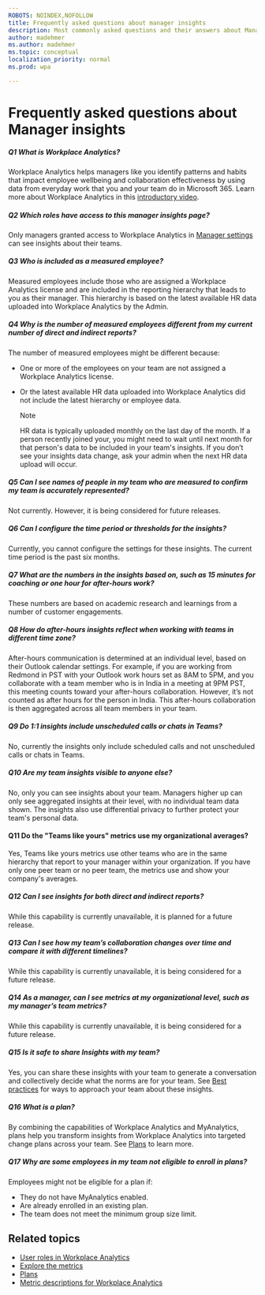 ```yaml
---
ROBOTS: NOINDEX,NOFOLLOW
title: Frequently asked questions about manager insights
description: Most commonly asked questions and their answers about Manager insights in Workplace Analytics
author: madehmer
ms.author: madehmer
ms.topic: conceptual
localization_priority: normal
ms.prod: wpa

---
```


# Frequently asked questions about Manager insights

##### Q1 What is Workplace Analytics?

Workplace Analytics helps managers like you identify patterns and habits that impact employee wellbeing and collaboration effectiveness by using data from everyday work that you and your team do in Microsoft 365. Learn more about Workplace Analytics in this [introductory video](https://www.microsoft.com/videoplayer/embed/RE4xfQk?autoplay=true).

##### Q2 Which roles have access to this manager insights page?

Only managers granted access to Workplace Analytics in [Manager settings](../use/settings.md#manager-settings) can see insights about their teams.

##### Q3 Who is included as a measured employee?

Measured employees include those who are assigned a Workplace Analytics license and are included in the reporting hierarchy that leads to you as their manager. This hierarchy is based on the latest available HR data uploaded into Workplace Analytics by the Admin.

##### Q4 Why is the number of measured employees different from my current number of direct and indirect reports?

The number of measured employees might be different because:

* One or more of the employees on your team are not assigned a Workplace Analytics license.
* Or the latest available HR data uploaded into Workplace Analytics did not include the latest hierarchy or employee data.

  >[!Note]
  >HR data is typically uploaded monthly on the last day of the month. If a person recently joined your, you might need to wait until next month for that person's data to be included in your team's insights. If you don’t see your insights data change, ask your admin when the next HR data upload will occur.

##### Q5 Can I see names of people in my team who are measured to confirm my team is accurately represented?

Not currently. However, it is being considered for future releases.

##### Q6 Can I configure the time period or thresholds for the insights?

Currently, you cannot configure the settings for these insights. The current time period is the past six months.

##### Q7 What are the numbers in the insights based on, such as 15 minutes for coaching or one hour for after-hours work?

These numbers are based on academic research and learnings from a number of customer engagements.

##### Q8 How do after-hours insights reflect when working with teams in different time zone?

After-hours communication is determined at an individual level, based on their Outlook calendar settings. For example, if you are working from Redmond in PST with your Outlook work hours set as 8AM to 5PM, and you collaborate with a team member who is in India in a meeting at 9PM PST, this meeting counts toward your after-hours collaboration. However, it’s not counted as after hours for the person in India. This after-hours collaboration is then aggregated across all team members in your team.

##### Q9 Do 1:1 insights include unscheduled calls or chats in Teams?

No, currently the insights only include scheduled calls and not unscheduled calls or chats in Teams.

##### Q10 Are my team insights visible to anyone else?

No, only you can see insights about your team. Managers higher up can only see aggregated insights at their level, with no individual team data shown. The insights also use differential privacy to further protect your team's personal data.

#### Q11 Do the "Teams like yours" metrics use my organizational averages?

Yes, Teams like yours metrics use other teams who are in the same hierarchy that report to your manager within your organization. If you have only one peer team or no peer team, the metrics use and show your company's averages.

##### Q12 Can I see insights for both direct and indirect reports?

While this capability is currently unavailable, it is planned for a future release.

##### Q13 Can I see how my team’s collaboration changes over time and compare it with different timelines?

While this capability is currently unavailable, it is being considered for a future release.

##### Q14 As a manager, can I see metrics at my organizational level, such as my manager’s team metrics?

While this capability is currently unavailable, it is being considered for a future release.

##### Q15 Is it safe to share Insights with my team?

Yes, you can share these insights with your team to generate a conversation and collectively decide what the norms are for your team. See [Best practices](../tutorials/gm-best-practices.md) for ways to approach your team about these insights.

##### Q16 What is a plan?

By combining the capabilities of Workplace Analytics and MyAnalytics, plans help you transform insights from Workplace Analytics into targeted change plans across your team. See [Plans](../tutorials/solutionsv2-intro.md) to learn more.  

##### Q17 Why are some employees in my team not eligible to enroll in plans?

Employees might not be eligible for a plan if:

* They do not have MyAnalytics enabled.
* Are already enrolled in an existing plan.
* The team does not meet the minimum group size limit.

## Related topics

* [User roles in Workplace Analytics](../use/user-roles.md)
* [Explore the metrics](../use/explore-intro.md)
* [Plans](../tutorials/solutionsv2-intro.md)
* [Metric descriptions for Workplace Analytics](../use/metric-definitions.md)

